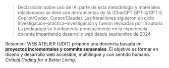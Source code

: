 > Declaración sobre uso de IA: parte de esta metodología y materiales relacionados se iteró con herramientas de IA (ChatGPT GPT‑4/GPT‑5, Copilot/Codex, Cursor/Claude). Las iteraciones siguieron un ciclo investigación–práctica–investigación y fueron revisadas por la autoría. La pedagogía se fundamenta principalmente en la experiencia docente impartiendo desarrollo web desde septiembre de 2024.

Resumen: WEB ATELIER (UDIT) propone una docencia basada en **proyectos incrementales y commits semanales**.
El objetivo es formar en diseño y desarrollo web accesible, multilingüe y con sentido humano.
_Critical Coding for a Better Living_.
